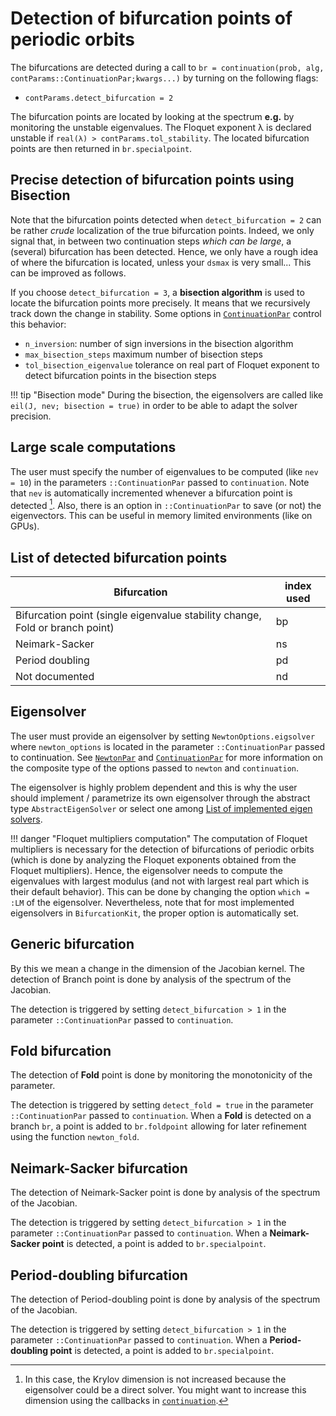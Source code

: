 # Detection of bifurcation points of periodic orbits

The bifurcations are detected during a call to `br = continuation(prob, alg, contParams::ContinuationPar;kwargs...)` by turning on the following flags:

- `contParams.detect_bifurcation = 2`

The bifurcation points are located by looking at the spectrum **e.g.** by monitoring the unstable eigenvalues. The Floquet exponent λ is declared unstable if `real(λ) > contParams.tol_stability`. The located bifurcation points are then returned in `br.specialpoint`. 
    
## Precise detection of bifurcation points using Bisection    

Note that the bifurcation points detected when `detect_bifurcation = 2` can be rather *crude*  localization of the true bifurcation points. Indeed, we only signal that, in between two continuation steps *which can be large*, a (several) bifurcation has been detected. Hence, we only have a rough idea of where the bifurcation is located, unless your `dsmax` is very small... This can be improved as follows.

If you choose `detect_bifurcation = 3`, a **bisection algorithm** is used to locate the bifurcation points more precisely. It means that we recursively track down the change in stability. Some options in [`ContinuationPar`](@ref) control this behavior:

- `n_inversion`: number of sign inversions in the bisection algorithm
- `max_bisection_steps` maximum number of bisection steps
- `tol_bisection_eigenvalue` tolerance on real part of Floquet exponent to detect bifurcation points in the bisection steps

!!! tip "Bisection mode"
    During the bisection, the eigensolvers are called like `eil(J, nev; bisection = true)` in order to be able to adapt the solver precision.

## Large scale computations

The user must specify the number of eigenvalues to be computed (like `nev = 10`) in the parameters `::ContinuationPar` passed to `continuation`. Note that `nev` is automatically incremented whenever a bifurcation point is detected [^1]. Also, there is an option in `::ContinuationPar` to save (or not) the eigenvectors. This can be useful in memory limited environments (like on GPUs).
    
[^1]: In this case, the Krylov dimension is not increased because the eigensolver could be a direct solver. You might want to increase this dimension using the callbacks in [`continuation`](@ref). 

## List of detected bifurcation points
|Bifurcation|index used|
|---|---|
| Bifurcation point (single eigenvalue stability change, Fold or branch point) | bp |
| Neimark-Sacker | ns |
| Period doubling | pd |
| Not documented | nd |

## Eigensolver

The user must provide an eigensolver by setting `NewtonOptions.eigsolver` where `newton_options` is located in the parameter `::ContinuationPar` passed to continuation. See [`NewtonPar`](@ref) and [`ContinuationPar`](@ref) for more information on the composite type of the options passed to `newton` and `continuation`.

The eigensolver is highly problem dependent and this is why the user should implement / parametrize its own eigensolver through the abstract type `AbstractEigenSolver` or select one among [List of implemented eigen solvers](@ref).

!!! danger "Floquet multipliers computation"
    The computation of Floquet multipliers is necessary for the detection of bifurcations of periodic orbits (which is done by analyzing the Floquet exponents obtained from the Floquet multipliers). Hence, the eigensolver needs to compute the eigenvalues with largest modulus (and not with largest real part which is their default behavior). This can be done by changing the option `which = :LM` of the eigensolver. Nevertheless, note that for most implemented eigensolvers in `BifurcationKit`, the proper option is automatically set.   

## Generic bifurcation

By this we mean a change in the dimension of the Jacobian kernel. The detection of Branch point is done by analysis of the spectrum of the Jacobian.

The detection is triggered by setting `detect_bifurcation > 1` in the parameter `::ContinuationPar` passed to `continuation`. 

## Fold bifurcation
The detection of **Fold** point is done by monitoring  the monotonicity of the parameter.

The detection is triggered by setting `detect_fold = true` in the parameter `::ContinuationPar` passed to `continuation`. When a **Fold** is detected on a branch `br`, a point is added to `br.foldpoint` allowing for later refinement using the function `newton_fold`.

## Neimark-Sacker bifurcation

The detection of Neimark-Sacker point is done by analysis of the spectrum of the Jacobian.

The detection is triggered by setting `detect_bifurcation > 1` in the parameter `::ContinuationPar` passed to `continuation`. When a **Neimark-Sacker point** is detected, a point is added to `br.specialpoint`.

## Period-doubling bifurcation

The detection of Period-doubling point is done by analysis of the spectrum of the Jacobian.

The detection is triggered by setting `detect_bifurcation > 1` in the parameter `::ContinuationPar` passed to `continuation`. When a **Period-doubling point** is detected, a point is added to `br.specialpoint`.

